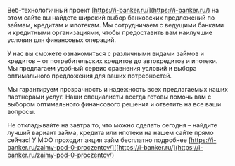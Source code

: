 Веб-технологичный проект [https://i-banker.ru/](https://i-banker.ru/) на этом сайте вы найдете широкий выбор банковских предложений по займам, кредитам и ипотекам. Мы сотрудничаем с ведущими банками и кредитными организациями, чтобы предоставить вам наилучшие условия для финансовых операций.

У нас вы сможете ознакомиться с различными видами займов и кредитов – от потребительских кредитов до автокредитов и ипотеки. Мы предлагаем удобный сервис сравнения условий и выбора оптимального предложения для ваших потребностей.

Мы гарантируем прозрачность и надежность всех предлагаемых наших партнерами услуг. Наши специалисты всегда готовы помочь вам с выбором оптимального финансового решения и ответить на все ваши вопросы.

Не откладывайте на завтра то, что можно сделать сегодня – найдите лучший вариант займа, кредита или ипотеки на нашем сайте прямо сейчас! У МФО проходит акция займ бесплатно подробнее [https://i-banker.ru/zaimy-pod-0-proczentov/]([https://i-banker.ru/](https://i-banker.ru/zaimy-pod-0-proczentov/)

